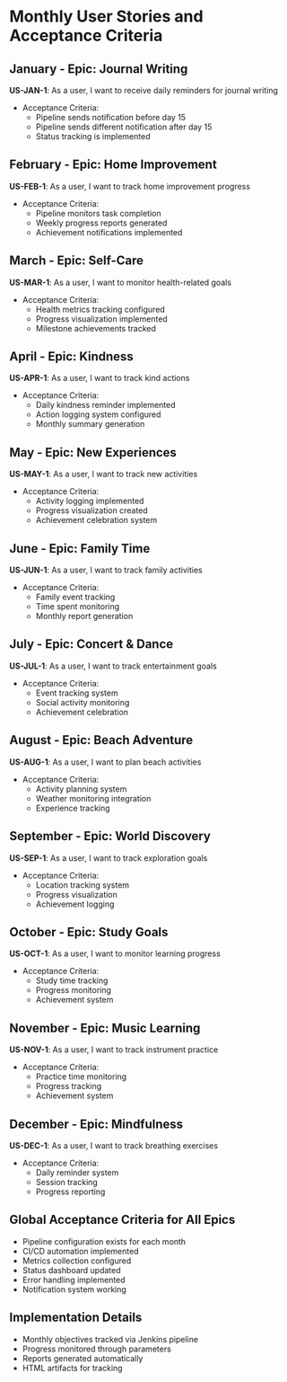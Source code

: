 # Monthly User Stories and Acceptance Criteria

## January - Epic: Journal Writing
**US-JAN-1**: As a user, I want to receive daily reminders for journal writing
- Acceptance Criteria:
  - Pipeline sends notification before day 15
  - Pipeline sends different notification after day 15
  - Status tracking is implemented

## February - Epic: Home Improvement
**US-FEB-1**: As a user, I want to track home improvement progress
- Acceptance Criteria:
  - Pipeline monitors task completion
  - Weekly progress reports generated
  - Achievement notifications implemented

## March - Epic: Self-Care
**US-MAR-1**: As a user, I want to monitor health-related goals
- Acceptance Criteria:
  - Health metrics tracking configured
  - Progress visualization implemented
  - Milestone achievements tracked

## April - Epic: Kindness
**US-APR-1**: As a user, I want to track kind actions
- Acceptance Criteria:
  - Daily kindness reminder implemented
  - Action logging system configured
  - Monthly summary generation

## May - Epic: New Experiences
**US-MAY-1**: As a user, I want to track new activities
- Acceptance Criteria:
  - Activity logging implemented
  - Progress visualization created
  - Achievement celebration system

## June - Epic: Family Time
**US-JUN-1**: As a user, I want to track family activities
- Acceptance Criteria:
  - Family event tracking
  - Time spent monitoring
  - Monthly report generation

## July - Epic: Concert & Dance
**US-JUL-1**: As a user, I want to track entertainment goals
- Acceptance Criteria:
  - Event tracking system
  - Social activity monitoring
  - Achievement celebration

## August - Epic: Beach Adventure
**US-AUG-1**: As a user, I want to plan beach activities
- Acceptance Criteria:
  - Activity planning system
  - Weather monitoring integration
  - Experience tracking

## September - Epic: World Discovery
**US-SEP-1**: As a user, I want to track exploration goals
- Acceptance Criteria:
  - Location tracking system
  - Progress visualization
  - Achievement logging

## October - Epic: Study Goals
**US-OCT-1**: As a user, I want to monitor learning progress
- Acceptance Criteria:
  - Study time tracking
  - Progress monitoring
  - Achievement system

## November - Epic: Music Learning
**US-NOV-1**: As a user, I want to track instrument practice
- Acceptance Criteria:
  - Practice time monitoring
  - Progress tracking
  - Achievement system

## December - Epic: Mindfulness
**US-DEC-1**: As a user, I want to track breathing exercises
- Acceptance Criteria:
  - Daily reminder system
  - Session tracking
  - Progress reporting

## Global Acceptance Criteria for All Epics
- Pipeline configuration exists for each month
- CI/CD automation implemented
- Metrics collection configured
- Status dashboard updated
- Error handling implemented
- Notification system working

## Implementation Details
- Monthly objectives tracked via Jenkins pipeline
- Progress monitored through parameters
- Reports generated automatically
- HTML artifacts for tracking